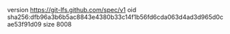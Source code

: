 version https://git-lfs.github.com/spec/v1
oid sha256:dfb96a3b6b5ac8843e4380b33c14f1b56fd6cda063d4ad3d965d0cae53f91d09
size 8008
